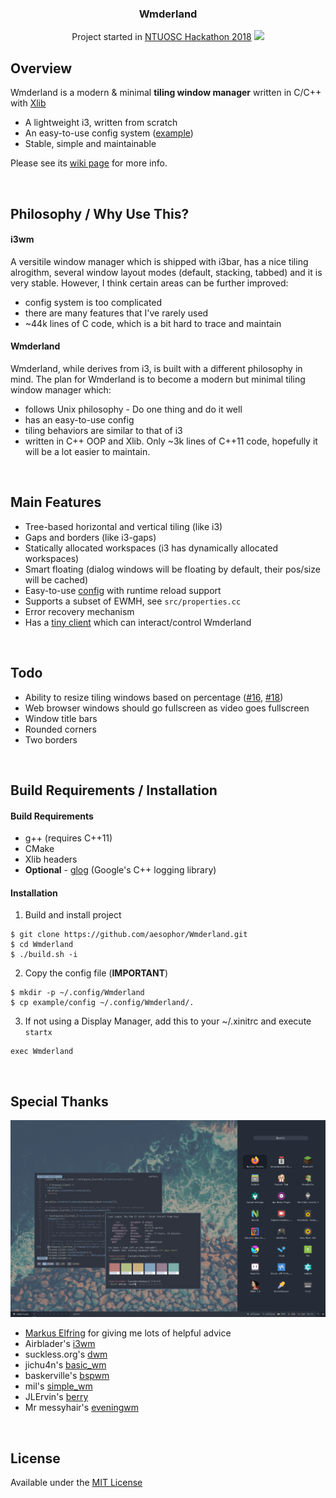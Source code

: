<div align="center">
<h3>Wmderland</h3>
Project started in <a href="https://www.facebook.com/events/256671588330840/">NTUOSC Hackathon 2018</a>
<img src="https://github.com/aesophor/Wmderland/raw/master/.meta/tiling.png">
</div>

## Overview
Wmderland is a modern & minimal **tiling window manager** written in C/C++ with [Xlib](https://en.wikipedia.org/wiki/Xlib)

* A lightweight i3, written from scratch
* An easy-to-use config system ([example](https://github.com/aesophor/Wmderland/blob/master/example/config))
* Stable, simple and maintainable

Please see its [wiki page](https://github.com/aesophor/Wmderland/wiki) for more info.

<br>

## Philosophy / Why Use This?
#### i3wm
A versitile window manager which is shipped with i3bar, has a nice tiling alrogithm, several window layout modes (default, stacking, tabbed) and it is very stable. However, I think certain areas can be further improved:
* config system is too complicated
* there are many features that I've rarely used
* ~44k lines of C code, which is a bit hard to trace and maintain

#### Wmderland
Wmderland, while derives from i3, is built with a different philosophy in mind. The plan for Wmderland is to become a modern but minimal tiling window manager which:
* follows Unix philosophy - Do one thing and do it well
* has an easy-to-use config
* tiling behaviors are similar to that of i3
* written in C++ OOP and Xlib. Only ~3k lines of C++11 code, hopefully it will be a lot easier to maintain.

<br>

## Main Features
* Tree-based horizontal and vertical tiling (like i3)
* Gaps and borders (like i3-gaps)
* Statically allocated workspaces (i3 has dynamically allocated workspaces)
* Smart floating (dialog windows will be floating by default, their pos/size will be cached)
* Easy-to-use [config](https://github.com/aesophor/Wmderland/blob/master/example/config) with runtime reload support
* Supports a subset of EWMH, see `src/properties.cc`
* Error recovery mechanism
* Has a [tiny client](https://github.com/aesophor/Wmderland/tree/master/ipc) which can interact/control Wmderland

<br>

## Todo
* Ability to resize tiling windows based on percentage ([#16](https://github.com/aesophor/Wmderland/issues/16), [#18](https://github.com/aesophor/Wmderland/issues/18))
* Web browser windows should go fullscreen as video goes fullscreen
* Window title bars
* Rounded corners
* Two borders

<br>

## Build Requirements / Installation
#### Build Requirements
* g++ (requires C++11)
* CMake
* Xlib headers
* **Optional** - [glog](https://github.com/google/glog) (Google's C++ logging library)

#### Installation
1. Build and install project
```
$ git clone https://github.com/aesophor/Wmderland.git
$ cd Wmderland
$ ./build.sh -i
```

2. Copy the config file (**IMPORTANT**)
```
$ mkdir -p ~/.config/Wmderland
$ cp example/config ~/.config/Wmderland/.
```

3. If not using a Display Manager, add this to your ~/.xinitrc and execute `startx`
```
exec Wmderland
```

<br>

## Special Thanks
![](https://github.com/aesophor/Wmderland/raw/master/.meta/floating.png)

* [Markus Elfring](https://github.com/elfring) for giving me lots of helpful advice
* Airblader's [i3wm](https://github.com/i3/i3)
* suckless.org's [dwm](https://dwm.suckless.org/)
* jichu4n's [basic_wm](https://github.com/jichu4n/basic_wm)
* baskerville's [bspwm](https://github.com/baskerville/bspwm)
* mil's [simple_wm](https://github.com/mil/simple-wm)
* JLErvin's [berry](https://github.com/JLErvin/berry)
* Mr messyhair's [eveningwm](https://gitlab.com/mrmessyhair/eveningwm/blob/master/eveningwm.c)

<br>

## License
Available under the [MIT License](https://github.com/aesophor/Wmderland/blob/master/LICENSE)
